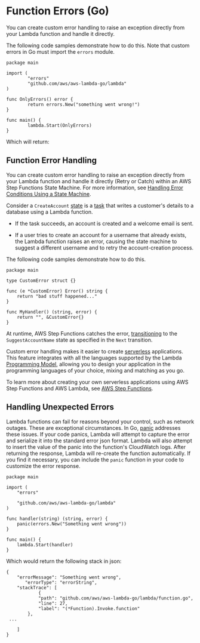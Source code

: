 # Function Errors \(Go\)<a name="go-programming-model-errors"></a>

You can create custom error handling to raise an exception directly from your Lambda function and handle it directly\. 

The following code samples demonstrate how to do this\. Note that custom errors in Go must import the `errors` module\.

```
package main
 
import (
        "errors"
        "github.com/aws/aws-lambda-go/lambda"
)
 
func OnlyErrors() error {
        return errors.New("something went wrong!")
}
 
func main() {
        lambda.Start(OnlyErrors)
}
```

Which will return:

## Function Error Handling<a name="python-custom-errors"></a>

You can create custom error handling to raise an exception directly from your Lambda function and handle it directly \(Retry or Catch\) within an AWS Step Functions State Machine\. For more information, see [Handling Error Conditions Using a State Machine](http://docs.aws.amazon.com/step-functions/latest/dg/tutorial-handling-error-conditions.html)\. 

Consider a `CreateAccount` [state](http://docs.aws.amazon.com/step-functions/latest/dg/awl-ref-states.html) is a [task](http://docs.aws.amazon.com/step-functions/latest/dg/awl-ref-states-task.html) that writes a customer's details to a database using a Lambda function\.

+ If the task succeeds, an account is created and a welcome email is sent\.

+ If a user tries to create an account for a username that already exists, the Lambda function raises an error, causing the state machine to suggest a different username and to retry the account\-creation process\.

The following code samples demonstrate how to do this\. 

```
package main

type CustomError struct {}

func (e *CustomError) Error() string {
	return "bad stuff happened..."
}

func MyHandler() (string, error) {
	return "", &CustomError{}
}
```

At runtime, AWS Step Functions catches the error, [transitioning](http://docs.aws.amazon.com/step-functions/latest/dg/concepts-transitions.html) to the `SuggestAccountName` state as specified in the `Next` transition\.

Custom error handling makes it easier to create [serverless](https://aws.amazon.com/serverless) applications\. This feature integrates with all the languages supported by the Lambda [Programming Model](programming-model-v2.md), allowing you to design your application in the programming languages of your choice, mixing and matching as you go\.

To learn more about creating your own serverless applications using AWS Step Functions and AWS Lambda, see [AWS Step Functions](https://aws.amazon.com/step-functions/)\. 

## Handling Unexpected Errors<a name="go-errors-panic"></a>

Lambda functions can fail for reasons beyond your control, such as network outages\. These are exceptional circumstances\. In Go, [panic](https://gobyexample.com/panic) addresses these issues\. If your code panics, Lambda will attempt to capture the error and serialize it into the standard error json format\. Lambda will also attempt to insert the value of the panic into the function's CloudWatch logs\. After returning the response, Lambda will re\-create the function automatically\. If you find it necessary, you can include the `panic` function in your code to customize the error response\.

```
package main

import (
	"errors"

	"github.com/aws/aws-lambda-go/lambda"
)

func handler(string) (string, error) {
	panic(errors.New("Something went wrong"))
}

func main() {
	lambda.Start(handler)
}
```

Which would return the following stack in json:

```
{
    "errorMessage": "Something went wrong",
       "errorType": "errorString",
    "stackTrace": [ 
            {
            "path": "github.com/aws/aws-lambda-go/lambda/function.go",
            "line": 27,
            "label": "(*Function).Invoke.function"
        },
 ...
    
    ]
}
```